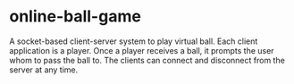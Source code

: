 # online-ball-game
A socket-based client-server system to play virtual ball. Each client application is a player. Once a player receives a ball, it prompts the user whom to pass the ball to. The clients can connect and disconnect from the server at any time.
